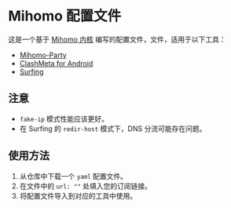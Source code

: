 # Mihomo 配置文件

这是一个基于 [Mihomo 内核](https://github.com/MetaCubeX/mihomo) 编写的配置文件，文件，适用于以下工具：

- [Mihomo-Party](https://github.com/mihomo-party-org/mihomo-party)
- [ClashMeta for Android](https://github.com/MetaCubeX/ClashMetaForAndroid)
- [Surfing](https://github.com/MoGuangYu/Surfing)

## 注意

- `fake-ip` 模式性能应该更好。
- 在 Surfing 的 `redir-host` 模式下，DNS 分流可能存在问题。

## 使用方法

1. 从仓库中下载一个 `yaml` 配置文件。
2. 在文件中的 `url: ""` 处填入您的订阅链接。
3. 将配置文件导入到对应的工具中使用。